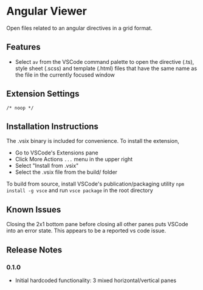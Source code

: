 # Angular Viewer

Open files related to an angular directives in a grid format.

## Features

 - Select `av` from the VSCode command palette to open the directive (.ts), style sheet (.scss) and template (.html) files that have the same name as the file in the currently focused window

## Extension Settings

`/* noop */`

## Installation Instructions

The .vsix binary is included for convenience. To install the extension, 
 - Go to VSCode's Extensions pane
 - Click More Actions `...` menu in the upper right
 - Select "Install from .vsix"
 - Select the .vsix file from the build/ folder

To build from source, install VSCode's publication/packaging utility `npm install -g vsce` and run `vsce package` in the root directory

## Known Issues

Closing the 2x1 bottom pane before closing all other panes puts VSCode into an error state. This appears to be a reported vs code issue.

## Release Notes

 ### 0.1.0
  - Initial hardcoded functionality: 3 mixed horizontal/vertical panes
